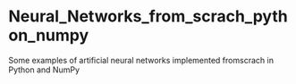# Neural_Networks_from_scrach_python_numpy
Some examples of artificial neural networks implemented fromscrach in Python and NumPy
